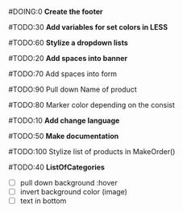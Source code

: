 #DOING:0 **Create the footer**

#TODO:30 **Add variables for set colors in LESS**

#TODO:60 **Stylize a dropdown lists**

#TODO:20 **Add spaces into banner**

#TODO:70 Add spaces into form

#TODO:90 Pull down Name of product

#TODO:80 Marker color depending on the consist

#TODO:10 **Add change language**

#TODO:50 **Make documentation**

#TODO:100 Stylize list of products in MakeOrder()

#TODO:40 **ListOfCategories**
- [ ] pull down background :hover
- [ ] invert background color (image)
- [ ] text in bottom
